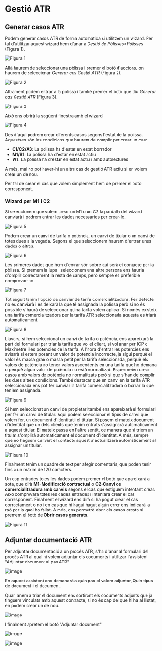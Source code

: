 # Gestió ATR

## Generar casos ATR

Podem generar casos ATR de forma automatica si utilitzem un wizard. Per tal d'utilitzar
aquest wizard hem d'anar a *Gestió de Pòlisses>Pòlisses* (Figura 1).

![Figura 1](_static/atr/menu.png)

Allà haurem de seleccionar una pòlissa i premer el botò d'accions, on haurem de
seleccionar *Generar cas Gestió ATR* (Figura 2).

![Figura 2](_static/atr/selection.png)

Altrament podem entrar a la polissa i també premer el botò que diu *Generar cas Gestió ATR* (Figura 3).

![Figura 3](_static/atr/actions.png)

Això ens obrirà la següent finestra amb el wizard:

![Figura 4](_static/atr/wizard_general.png)

Des d'aqui podrem crear diferents casos segons l'estat de la polissa.
Aquestses són les condicions que haurem de complir per crear un cas:

 * **C1/C2/A3**: La polissa ha d'estar en estat borrador
 * **M1/B1**: La polissa ha d'estar en estat actiu
 * **W1**: La polissa ha d'estar en estat actiu i amb autolectures

A més, mai no pot haver-hi un altre cas de gestió ATR actiu si en volem crear un de nou.

Per tal de crear el cas que volem simplement hem de premer el botò corresponent.

### Wizard per M1 i C2

Si seleccionem que volem crear un M1 o un C2 la pantalla del wizard canviarà i podrem
entrar les dades necessaries per crear-lo.

![Figura 5](_static/atr/wizard_modcon.png)

Podem crear un canvi de tarifa o potència, un canvi de titular o un canvi de totes
dues a la vegada. Segons el que seleccionem haurem d'entrar unes dades o altres.

![Figura 6](_static/atr/wizard_modcon_changes.png)

Les primeres dades que hem d'entrar són sobre qui serà el contacte per la pòlissa.
Si premem la lupa i seleccionem una altre persona ens hauria d'omplir correctament la
resta de camps, però sempre es preferible comprovar-ho.

![Figura 7](_static/atr/wizard_modcon_contact.png)

Tot seguit tenim l'opció de canviar de tarifa comercialitzadora. Per defecte no es
canviarà i es deixarà la que té assignada la polissa però si no és possible s'haurà
de seleccionar quina tarifa volem aplicar. Si només existeix una tarifa comercialitzadora
per la tarifa ATR seleccionada aquesta es triarà automaticament.

![Figura 8](_static/atr/wizard_modcon_tariff.png)

Llavors, si hem seleccionat un canvi de tarifa o potència, ens apareixarà la part del
formulari per triar la tarifa que vol el client, si vol anar per ICP o Maxímetre i
les potencies de la tarifa. A l'hora d'entrar les potencies ens avisarà si estem posant
un valor de potencia incorrecte, ja sigui perquè el valor és massa gran o massa petit
per la tarifa seleccionada, perquè els valors de potència no tenen valors ascendents
en una tarifa que ho demana o perquè algun valor de potència no està normalitzat.
Es permeten crear casos amb valors de potència no normalitzats però si que s'han de
complir les dues altres condicions. També destacar que un canvi en la tarifa ATR seleccionada
ens pot fer canviar la tarifa comercialitzadora o borrar la que teniem assignada.

![Figura 9](_static/atr/wizard_modcon_powers.png)

Si hem seleccionat un canvi de propietari també ens apareixarà el formulari per fer un
canvi de titular. Aqui podem seleccionar el tipus de canvi que volem fer, un document
d'identitat i el titular. Si posem el mateix document d'identitat que un dels clients
que tenim entrats s'assignarà automaticament a aquest titular. El mateix passa en
l'altre sentit, de manera que si triem un titular s'omplirà automaticament el document
d'identitat. A més, sempre que no haguem canviat el contacte aquest s'actualitzarà
automàticament al assignar un titular.

![Figura 10](_static/atr/wizard_modcon_owner.png)

Finalment tenim un quadre de text per afegir comentaris, que poden tenir fins a un
màxim de 120 caracters.

Un cop entrades totes les dades podem premer el botò que apareixarà a sota, que dirà
**M1-Modificació contractual** o **C2-Canvi de comercialitzadora amb canvis** segons
el cas que estiguem intentant crear. Això comprovarà totes les dades entrades i
intentarà crear el cas corresponent. Finalment el wizard ens dirà si ha pogut crear
el cas correctament o no i en cas que hi hagui hagut algún error ens indicarà la
raò per la qual ha fallat. A més, ens permetrà obrir els casos creats si premem el
botò de **Obrir casos generats**.

![Figura 11](_static/atr/wizard_modcon_fin.png)

## Adjuntar documentació ATR

Per adjuntar documentació a un procés ATR, s'ha d'anar al formulari del procés ATR al
qual hi volem adjuntar els documents i utilitzar l'assistent "Adjuntar document al pas ATR"

![image](https://user-images.githubusercontent.com/294235/125628312-7b2a3925-bfb0-4c97-b467-5485ccea4849.png)

En aquest assistent ens demanarà a quin pas el volem adjuntar, Quin tipus de document i el document.

Quan anem a triar el document ens sortirant els documents adjunts que ja tinguem vinculats amb aquest contracte,
si no és cap del que hi ha al llistat, en podem crear un de nou.

![image](https://user-images.githubusercontent.com/294235/125629166-e138ac52-7fcd-49a5-8b75-94d6e6ddf4a9.png)

I finalment apretem el botó "Adjuntar document"

![image](https://user-images.githubusercontent.com/294235/125629290-2b1a6b83-fd29-4b29-811f-6db8ab158b7b.png)

![image](https://user-images.githubusercontent.com/294235/125629387-fe3165a7-5535-42f5-8be2-b485bd725d41.png)

